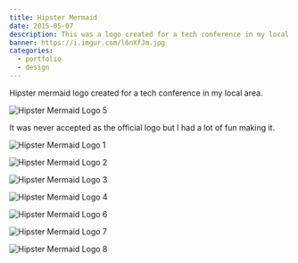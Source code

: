 ```yaml
---
title: Hipster Mermaid
date: 2015-05-07
description: This was a logo created for a tech conference in my local area.
banner: https://i.imgur.com/l6nXfJm.jpg
categories:
  - portfolio
  - design
---
```


Hipster mermaid logo created for a tech conference in my local area.

![Hipster Mermaid Logo 5](https://i.imgur.com/kEyKnz8.jpg)

It was never accepted as the official logo but I had a lot of fun making it.

![Hipster Mermaid Logo 1](https://i.imgur.com/R8EJ8Au.jpg)

![Hipster Mermaid Logo 2](https://i.imgur.com/wvfjlxb.jpg)

![Hipster Mermaid Logo 3](https://i.imgur.com/BBEG18n.jpg)

![Hipster Mermaid Logo 4](https://i.imgur.com/JoEqwOq.jpg)

![Hipster Mermaid Logo 6](https://i.imgur.com/41J3c9Z.jpg)

![Hipster Mermaid Logo 7](https://i.imgur.com/fNEmHln.jpg)

![Hipster Mermaid Logo 8](https://i.imgur.com/l6nXfJm.jpg)
